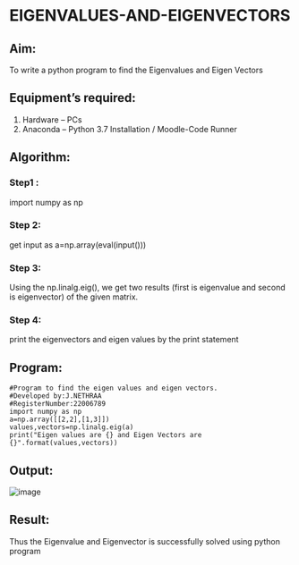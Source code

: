 # EIGENVALUES-AND-EIGENVECTORS
## Aim:
To write a python program to find the Eigenvalues and Eigen Vectors
## Equipment’s required:
1. 	Hardware – PCs
2. 	Anaconda – Python 3.7 Installation / Moodle-Code Runner
## Algorithm:
### Step1 : 
import numpy as np 
### Step 2: 
get input as a=np.array(eval(input())) 
### Step 3: 
Using the np.linalg.eig(), we get two results (first is eigenvalue and second is eigenvector) of the given matrix.
### Step 4:
print the eigenvectors and eigen values by the print statement

## Program:
```
#Program to find the eigen values and eigen vectors.
#Developed by:J.NETHRAA
#RegisterNumber:22006789
import numpy as np
a=np.array([[2,2],[1,3]])
values,vectors=np.linalg.eig(a)
print("Eigen values are {} and Eigen Vectors are {}".format(values,vectors))
```
## Output:
![image](https://user-images.githubusercontent.com/121215786/214869019-af51c4f9-997b-47df-8fda-c489cba9bbf8.png)

## Result:
Thus the Eigenvalue and Eigenvector is successfully solved using python program
